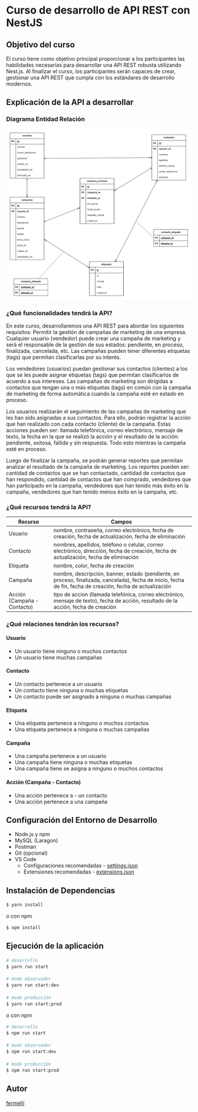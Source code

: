 # Curso de desarrollo de API REST con NestJS

## Objetivo del curso

El curso tiene como objetivo principal proporcionar a los participantes las habilidades necesarias para desarrollar una API REST robusta utilizando Nest.js. Al finalizar el curso, los participantes serán capaces de crear, gestionar una API REST que cumpla con los estándares de desarrollo modernos.

## Explicación de la API a desarrollar

### Diagrama Entidad Relación

![Diagrama Entidad Relación](./pic.png)

### ¿Qué funcionalidades tendrá la API?

En este curso, desarrollaremos una API REST para abordar los siguientes requisitos:
Permitir la gestión de campañas de marketing de una empresa. Cualquier usuario (vendedor) puede crear una campaña de marketing y será el responsable de la gestión de sus estados: pendiente, en proceso, finalizada, cancelada, etc. Las campañas pueden tener diferentes etiquetas (tags) que permitan clasificarlas por su interés.

Los vendedores (usuarios) puedan gestionar sus contactos (clientes) a los que se les puede asignar etiquetas (tags) que permitan clasificarlos de acuerdo a sus intereses. Las campañas de marketing son dirigidas a contactos que tengan una o más etiquetas (tags) en común con la campaña de marketing de forma automática cuando la campaña esté en estado en proceso.

Los usuarios realizarán el seguimiento de las campañas de marketing que les han sido asignadas a sus contactos. Para ello, podrán registrar la acción que han realizado con cada contacto (cliente) de la campaña. Estas acciones pueden ser: llamada telefónica, correo electrónico, mensaje de texto, la fecha en la que se realizó la acción y el resultado de la acción: pendiente, exitosa, fallida y sin respuesta. Todo esto mientras la campaña esté en proceso.

Luego de finalizar la campaña, se podrán generar reportes que permitan analizar el resultado de la campaña de marketing. Los reportes pueden ser: cantidad de contactos que se han contactado, cantidad de contactos que han respondido, cantidad de contactos que han comprado, vendedores que han participado en la campaña, vendedores que han tenido más éxito en la campaña, vendedores que han tenido menos éxito en la campaña, etc.

### ¿Qué recursos tendrá la API?

| Recurso                     | Campos                                                                                                                                                       |
| --------------------------- | ------------------------------------------------------------------------------------------------------------------------------------------------------------ |
| Usuario                     | nombre, contraseña, correo electrónico, fecha de creación, fecha de actualización, fecha de eliminación                                                      |
| Contacto                    | nombres, apellidos, teléfono o celular, correo electrónico, dirección, fecha de creación, fecha de actualización, fecha de eliminación                       |
| Etiqueta                    | nombre, color, fecha de creación                                                                                                                             |
| Campaña                     | nombre, descripción, banner, estado (pendiente, en proceso, finalizada, cancelada), fecha de inicio, fecha de fin, fecha de creación, fecha de actualización |
| Acción (Campaña - Contacto) | tipo de accion (llamada telefónica, correo electrónico, mensaje de texto), fecha de acción, resultado de la acción, fecha de creación                        |

### ¿Qué relaciones tendrán los recursos?

#### Usuario

- Un usuario tiene ninguno o muchos contactos
- Un usuario tiene muchas campañas

#### Contacto

- Un contacto pertenece a un usuario
- Un contacto tiene ninguna o muchas etiquetas
- Un contacto puede ser asignado a ninguna o muchas campañas

#### Etiqueta

- Una etiqueta pertenece a ninguno o muchos contactos
- Una etiqueta pertenece a ninguna o muchas campañas

#### Campaña

- Una campaña pertenece a un usuario
- Una campaña tiene ninguna o muchas etiquetas
- Una campaña tiene se asigna a ninguno o muchos contactos

#### Acción (Campaña - Contacto)

- Una acción pertenece a - un contacto
- Una acción pertenece a una campaña

## Configuración del Entorno de Desarrollo

- Node.js y npm
- MySQL (Laragon)
- Postman
- Git (opcional)
- VS Code
  - Configuraciones recomendadas - [settings.json](./.vscode/settings.json)
  - Extensiones recomendadas - [extensions.json](./.vscode/extensions.json)

## Instalación de Dependencias

```bash
$ yarn install
```

o con npm

```bash
$ npm install
```

## Ejecución de la aplicación

```bash
# desarrollo
$ yarn run start

# modo observador
$ yarn run start:dev

# modo producción
$ yarn run start:prod
```

o con npm

```bash
# desarrollo
$ npm run start

# modo observador
$ npm run start:dev

# modo producción
$ npm run start:prod
```

## Autor

[fermelli](https://github.com/fermelli)
